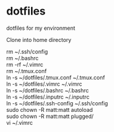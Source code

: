 # dotfiles
dotfiles for my environment

Clone into home directory

rm ~/.ssh/config   
rm ~/.bashrc  
rm -rf ~/.vimrc   
rm ~/.tmux.conf  
ln -s ~/dotfiles/.tmux.conf ~/.tmux.conf   
ln -s ~/dotfiles/.vimrc ~/.vimrc  
ln -s ~/dotfiles/.bashrc ~/.bashrc   
ln -s ~/dotfiles/.inputrc ~/.inputrc  
ln -s ~/dotfiles/.ssh-config ~/.ssh/config  
sudo chown -R matt:matt autoload  
sudo chown -R matt:matt plugged/  
vi ~/.vimrc   
